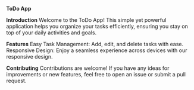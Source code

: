 **ToDo App**

**Introduction**
Welcome to the ToDo App! This simple yet powerful application helps you organize your tasks efficiently, ensuring you stay on top of your daily activities and goals.

**Features**
Easy Task Management: Add, edit, and delete tasks with ease.
Responsive Design: Enjoy a seamless experience across devices with our responsive design.

**Contributing**
Contributions are welcome! If you have any ideas for improvements or new features, feel free to open an issue or submit a pull request.
